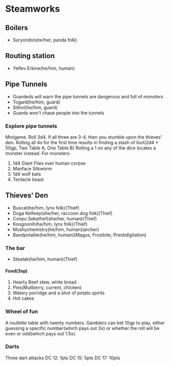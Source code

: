# Steamworks

## Boilers
- Suryondo(she/her, panda folk)

## Routing station
- Yelfev Erkine(he/him, human)

## Pipe Tunnels
- Guardeds will warn the pipe tunnels are dangerous and full of monsters
- Togard(he/him, guard)
- Sithot(he/him, guard)
- Guards won't chase people into the tunnels

### Explore pipe tunnels
Minigame. Roll 3d4. If all three are 3-4, then you stumble upon the thieves' den. Rolling all 4s for the first time results in finding a stash of loot(2d4 * 50gp, Two Table A, One Table B) Rolling a 1 on any of the dice locates a monster instead. For monsters:
1. 1d4 Giant Flies over human corpse
2. Manface Silkworm
3. 1d4 wolf bats 
4. Tentacle beast


## Thieves' Den
- Buscat(he/him, lynx folk)(Thief)
- Doga Kelfeep(she/her, raccoon dog folk)(Thief)
- Conpu Sekethef(she/her, human)(Thief)
- Koogoonih(he/him, lynx folk)(Thief)
- Mushychemistry(he/him, human)(archer)
- Bandpotable(he/him, human)(Magus, Frostbite, Prestidigitation)

### The bar
- Steatak(he/him, human)(Thief)

#### Food(3sp)
1. Hearty Beef stew, white bread
2. Pies(Mullberry, current, chicken)
3. Watery porridge and a shot of potato spirits
4. Hot cakes

### Wheel of fun
A roullette table with twenty numbers. Gamblers can bet 10gp to play, either guessing a specific number(which pays out 3x) or whether the roll will be even or odd(which pays out 1.5x).

### Darts
Three dart attacks
DC 12: 1pts
DC 15: 5pts
DC 17: 10pts